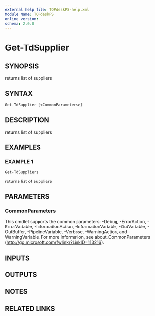```yaml
---
external help file: TOPdeskPS-help.xml
Module Name: TOPdeskPS
online version:
schema: 2.0.0
---
```


# Get-TdSupplier

## SYNOPSIS
returns list of suppliers

## SYNTAX

```
Get-TdSupplier [<CommonParameters>]
```

## DESCRIPTION
returns list of suppliers

## EXAMPLES

### EXAMPLE 1
```
Get-TdSuppliers
```

returns list of suppliers

## PARAMETERS

### CommonParameters
This cmdlet supports the common parameters: -Debug, -ErrorAction, -ErrorVariable, -InformationAction, -InformationVariable, -OutVariable, -OutBuffer, -PipelineVariable, -Verbose, -WarningAction, and -WarningVariable.
For more information, see about_CommonParameters (http://go.microsoft.com/fwlink/?LinkID=113216).

## INPUTS

## OUTPUTS

## NOTES

## RELATED LINKS
